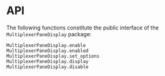 # API

The following functions constitute the public interface of the `MultiplexerPaneDisplay` package:

```@docs
MultiplexerPaneDisplay.enable
MultiplexerPaneDisplay.enabled
MultiplexerPaneDisplay.set_options
MultiplexerPaneDisplay.display
MultiplexerPaneDisplay.disable
```
